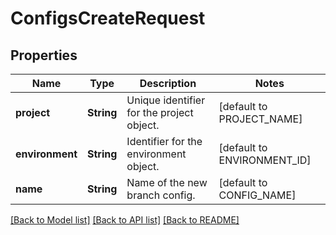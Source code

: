 # ConfigsCreateRequest

## Properties

Name | Type | Description | Notes
------------ | ------------- | ------------- | -------------
**project** | **String** | Unique identifier for the project object. | [default to PROJECT_NAME]
**environment** | **String** | Identifier for the environment object. | [default to ENVIRONMENT_ID]
**name** | **String** | Name of the new branch config. | [default to CONFIG_NAME]

[[Back to Model list]](../README.md#documentation-for-models) [[Back to API list]](../README.md#documentation-for-api-endpoints) [[Back to README]](../README.md)


